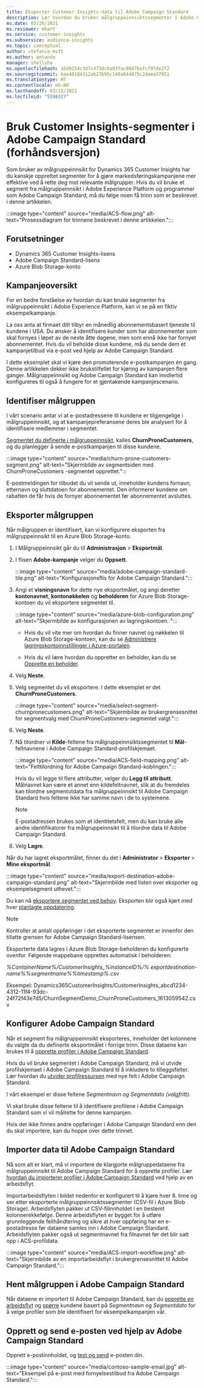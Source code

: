 ```yaml
---
title: Eksporter Customer Insights-data til Adobe Campaign Standard
description: Lær hvordan du bruker målgruppeinnsiktssegmenter i Adobe Campaign Standard.
ms.date: 02/26/2021
ms.reviewer: mhart
ms.service: customer-insights
ms.subservice: audience-insights
ms.topic: conceptual
author: stefanie-msft
ms.author: antando
manager: shellyha
ms.openlocfilehash: a5d0154c3d7c473dcba03fac0847bafcf97de2f2
ms.sourcegitcommit: bae40184312ab27b95c140a044875c2daea37951
ms.translationtype: HT
ms.contentlocale: nb-NO
ms.lasthandoff: 03/15/2021
ms.locfileid: "5596327"
---
```

# <a name="use-customer-insights-segments-in-adobe-campaign-standard-preview"></a>Bruk Customer Insights-segmenter i Adobe Campaign Standard (forhåndsversjon)

Som bruker av målgruppeinnsikt for Dynamics 365 Customer Insights har du kanskje opprettet segmenter for å gjøre markedsføringskampanjene mer effektive ved å rette deg mot relevante målgrupper. Hvis du vil bruke et segment fra målgruppeinnsikt i Adobe Experience Platform og programmer som Adobe Campaign Standard, må du følge noen få trinn som er beskrevet i denne artikkelen.

:::image type="content" source="media/ACS-flow.png" alt-text="Prosessdiagram for trinnene beskrevet i denne artikkelen.":::

## <a name="prerequisites"></a>Forutsetninger

-   Dynamics 365 Customer Insights-lisens
-   Adobe Campaign Standard-lisens
-   Azure Blob Storage-konto

## <a name="campaign-overview"></a>Kampanjeoversikt

For en bedre forståelse av hvordan du kan bruke segmenter fra målgruppeinnsikt i Adobe Experience Platform, kan vi se på en fiktiv eksempelkampanje.

La oss anta at firmaet ditt tilbyr en månedlig abonnementsbasert tjeneste til kundene i USA. Du ønsker å identifisere kunder som har abonnementer som skal fornyes i løpet av de neste åtte dagene, men som ennå ikke har fornyet abonnementet. Hvis du vil beholde disse kundene, må du sende dem et kampanjetilbud via e-post ved hjelp av Adobe Campaign Standard.

I dette eksemplet skal vi kjøre den promoterende e-postkampanjen én gang. Denne artikkelen dekker ikke brukstilfellet for kjøring av kampanjen flere ganger. Målgruppeinnsikt og Adobe Campaign Standard kan imidlertid konfigureres til også å fungere for et gjentakende kampanjescenario.

## <a name="identify-your-target-audience"></a>Identifiser målgruppen

I vårt scenario antar vi at e-postadressene til kundene er tilgjengelige i målgruppeinnsikt, og at kampanjepreferansene deres ble analysert for å identifisere medlemmer i segmentet.

[Segmentet du definerte i målgruppeinnsikt](segments.md), kalles **ChurnProneCustomers**, og du planlegger å sende e-postkampanjen til disse kundene.

:::image type="content" source="media/churn-prone-customers-segment.png" alt-text="Skjermbilde av segmentsiden med ChurnProneCustomers -segmentet opprettet.":::

E-postmeldingen for tilbudet du vil sende ut, inneholder kundens fornavn, etternavn og sluttdatoen for abonnementet. Den informerer kundene om rabatten de får hvis de fornyer abonnementet før abonnementet avsluttes.

## <a name="export-your-target-audience"></a>Eksporter målgruppen

Når målgruppen er identifisert, kan vi konfigurere eksporten fra målgruppeinnsikt til en Azure Blob Storage-konto.

1. I Målgruppeinnsikt går du til **Administrasjon** > **Eksportmål**.

1. I flisen **Adobe-kampanje** velger du **Oppsett**.

   :::image type="content" source="media/adobe-campaign-standard-tile.png" alt-text="Konfigurasjonsflis for Adobe Campaign Standard.":::

1. Angi et **visningsnavn** for dette nye eksportmålet, og angi deretter **kontonavnet**, **kontonøkkelen** og **beholderen** for Azure Blob Storage-kontoen du vil eksportere segmentet til.  
      
   :::image type="content" source="media/azure-blob-configuration.png" alt-text="Skjermbilde av konfigurasjonen av lagringskontoen. "::: 

   - Hvis du vil vite mer om hvordan du finner navnet og nøkkelen til Azure Blob Storage-kontoen, kan du se [Administrere lagringskontoinnstillinger i Azure-portalen](/azure/storage/common/storage-account-manage).

   - Hvis du vil lære hvordan du oppretter en beholder, kan du se [Opprette en beholder](/azure/storage/blobs/storage-quickstart-blobs-portal#create-a-container).

1. Velg **Neste**.

1. Velg segmentet du vil eksportere. I dette eksemplet er det **ChurnProneCustomers**.

   :::image type="content" source="media/select-segment-churnpronecustomers.png" alt-text="Skjermbilde av brukergrensesnittet for segmentvalg med ChurnProneCustomers-segmentet valgt.":::

1. Velg **Neste**.

1. Nå tilordner vi **Kilde**-feltene fra målgruppeinnsiktssegmentet til **Mål**-feltnavnene i Adobe Campaign Standard-profilskjemaet.

   :::image type="content" source="media/ACS-field-mapping.png" alt-text="Felttilordning for Adobe Campaign Standard-koblingen.":::

   Hvis du vil legge til flere attributter, velger du **Legg til attributt**. Målnavnet kan være et annet enn kildefeltnavnet, slik at du fremdeles kan tilordne segmentutdata fra målgruppeinnsikt til Adobe Campaign Standard hvis feltene ikke har samme navn i de to systemene.

   > [!NOTE]
   > E-postadressen brukes som et identitetsfelt, men du kan bruke alle andre identifikatorer fra målgruppeinnsikt til å tilordne data til Adobe Campaign Standard.

1. Velg **Lagre**.

Når du har lagret eksportmålet, finner du det i **Administrator** > **Eksporter** > **Mine eksportmål**.

:::image type="content" source="media/export-destination-adobe-campaign-standard.png" alt-text="Skjermbilde med listen over eksporter og eksempelsegment uthevet.":::

Du kan nå [eksportere segmentet ved behov](export-destinations.md#export-data-on-demand). Eksporten blir også kjørt med hver [planlagte oppdatering](system.md).

> [!NOTE]
> Kontroller at antall oppføringer i det eksporterte segmentet er innenfor den tillatte grensen for Adobe Campaign Standard-lisensen.

Eksporterte data lagres i Azure Blob Storage-beholderen du konfigurerte ovenfor. Følgende mappebane opprettes automatisk i beholderen:

*%ContainerName%/CustomerInsights_%instanceID%/% exportdestination-name%_%segmentname%_%timestamp%.csv*

Eksempel: Dynamics365CustomerInsights/CustomerInsights_abcd1234-4312-11f4-93dc-24f72f43e7d5/ChurnSegmentDemo_ChurnProneCustomers_1613059542.csv

## <a name="configure-adobe-campaign-standard"></a>Konfigurer Adobe Campaign Standard

Når et segment fra målgruppeinnsikt eksporteres, inneholder det kolonnene du valgte da du definerte eksportmålet i forrige trinn. Disse dataene kan brukes til å [opprette profiler i Adobe Campaign Standard](https://experienceleague.adobe.com/docs/campaign-standard/using/profiles-and-audiences/managing-profiles/about-profiles.html#managing-profiles).

Hvis du vil bruke segmentet i Adobe Campaign Standard, må vi utvide profilskjemaet i Adobe Campaign Standard til å inkludere to tilleggsfelter. Lær hvordan du [utvider profilressursen](https://experienceleague.adobe.com/docs/campaign-standard/using/developing/use-cases--extending-resources/extending-the-profile-resource-with-a-new-field.html#developing) med nye felt i Adobe Campaign Standard.

I vårt eksempel er disse feltene *Segmentnavn og Segmentdato (valgfritt).*

Vi skal bruke disse feltene til å identifisere profilene i Adobe Campaign Standard som vi vil målrette for denne kampanjen.

Hvis det ikke finnes andre oppføringer i Adobe Campaign Standard enn den du skal importere, kan du hoppe over dette trinnet.

## <a name="import-data-into-adobe-campaign-standard"></a>Importer data til Adobe Campaign Standard

Nå som alt er klart, må vi importere de klargjorte målgruppedataene fra målgruppeinnsikt til Adobe Campaign Standard for å opprette profiler. Lær [hvordan du importerer profiler i Adobe Campaign Standard](https://experienceleague.adobe.com/docs/campaign-standard/using/profiles-and-audiences/managing-profiles/creating-profiles.html#profiles-and-audiences) ved hjelp av en arbeidsflyt.

Importarbeidsflyten i bildet nedenfor er konfigurert til å kjøre hver 8. time og ser etter eksporterte målgruppeinnsiktssegmenter (CSV-fil i Azure Blob Storage). Arbeidsflyten pakker ut CSV-filinnholdet i en bestemt kolonnerekkefølge. Denne arbeidsflyten er bygget for å utføre grunnleggende feilhåndtering og sikre at hver oppføring har en e-postadresse før dataene samles inn i Adobe Campaign Standard. Arbeidsflyten pakker også ut segmentnavnet fra filnavnet før det blir satt opp i ACS-profildata.

:::image type="content" source="media/ACS-import-workflow.png" alt-text="Skjermbilde av en importarbeidsflyt i brukergrensesnittet til Adobe Campaign Standard.":::

## <a name="retrieve-the-audience-in-adobe-campaign-standard"></a>Hent målgruppen i Adobe Campaign Standard

Når dataene er importert til Adobe Campaign Standard, kan du [opprette en arbeidsflyt](https://experienceleague.adobe.com/docs/campaign-standard/using/managing-processes-and-data/workflow-general-operation/building-a-workflow.html#managing-processes-and-data) og [spørre](https://experienceleague.adobe.com/docs/campaign-standard/using/managing-processes-and-data/targeting-activities/query.html#managing-processes-and-data) kundene basert på *Segmentnavn* og *Segmentdato* for å velge profiler som ble identifisert for eksempelkampanjen vår.

## <a name="create-and-send-the-email-using-adobe-campaign-standard"></a>Opprett og send e-posten ved hjelp av Adobe Campaign Standard

Opprett e-postinnholdet, og [test og send](https://experienceleague.adobe.com/docs/campaign-standard/using/testing-and-sending/get-started-sending-messages.html#preparing-and-testing-messages) e-posten din.

:::image type="content" source="media/contoso-sample-email.jpg" alt-text="Eksempel på e-post med fornyelsestilbud fra Adobe Campaign Standard.":::